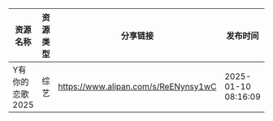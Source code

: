 | 资源名称       | 资源类型 | 分享链接                                 | 发布时间                |
| ---------- | ---- | ------------------------------------ | ------------------- |
| Y有你的恋歌2025 | 综艺   | https://www.alipan.com/s/ReENynsy1wC | 2025-01-10 08:16:09 |
